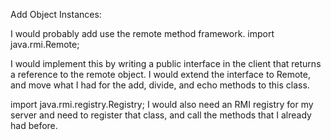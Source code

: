 Add Object Instances:

I would probably add use the remote method framework. 
import java.rmi.Remote;

I would implement this by writing a public interface in the client that returns a reference to the remote object. I would extend the interface to Remote, and move what I had for the add, divide, and echo methods to this class. 

import java.rmi.registry.Registry;
I would also need an RMI registry for my server and need to register that class, and call the methods that I already had before. 